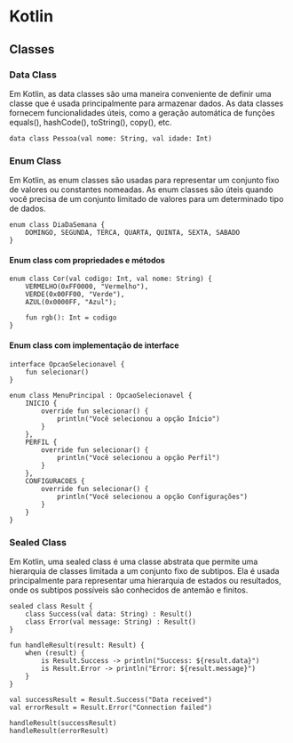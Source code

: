 # Kotlin

## Classes

### Data Class

Em Kotlin, as data classes são uma maneira conveniente de definir uma classe que é usada principalmente para armazenar dados. As data classes fornecem funcionalidades úteis, como a geração automática de funções equals(), hashCode(), toString(), copy(), etc.

```
data class Pessoa(val nome: String, val idade: Int)
```

### Enum Class

Em Kotlin, as enum classes são usadas para representar um conjunto fixo de valores ou constantes nomeadas. As enum classes são úteis quando você precisa de um conjunto limitado de valores para um determinado tipo de dados.

```
enum class DiaDaSemana {
    DOMINGO, SEGUNDA, TERCA, QUARTA, QUINTA, SEXTA, SABADO
}
```

#### Enum class com propriedades e métodos


```
enum class Cor(val codigo: Int, val nome: String) {
    VERMELHO(0xFF0000, "Vermelho"),
    VERDE(0x00FF00, "Verde"),
    AZUL(0x0000FF, "Azul");

    fun rgb(): Int = codigo
}
```

#### Enum class com implementação de interface

```
interface OpcaoSelecionavel {
    fun selecionar()
}

enum class MenuPrincipal : OpcaoSelecionavel {
    INICIO {
        override fun selecionar() {
            println("Você selecionou a opção Início")
        }
    },
    PERFIL {
        override fun selecionar() {
            println("Você selecionou a opção Perfil")
        }
    },
    CONFIGURACOES {
        override fun selecionar() {
            println("Você selecionou a opção Configurações")
        }
    }
}
```

### Sealed Class

Em Kotlin, uma sealed class é uma classe abstrata que permite uma hierarquia de classes limitada a um conjunto fixo de subtipos. Ela é usada principalmente para representar uma hierarquia de estados ou resultados, onde os subtipos possíveis são conhecidos de antemão e finitos.

```
sealed class Result {
    class Success(val data: String) : Result()
    class Error(val message: String) : Result()
}

fun handleResult(result: Result) {
    when (result) {
        is Result.Success -> println("Success: ${result.data}")
        is Result.Error -> println("Error: ${result.message}")
    }
}

val successResult = Result.Success("Data received")
val errorResult = Result.Error("Connection failed")

handleResult(successResult)
handleResult(errorResult)
```


